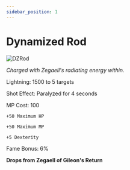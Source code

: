 ```yaml
---
sidebar_position: 1
---
```


# Dynamized Rod

![DZRod](https://vwiki.valorserver.com/api/item/picture/dynamized%20rod)

<i>Charged with Zegaell's radiating energy within.</i>

Lightning: 1500 to 5 targets

Shot Effect: Paralyzed for 4 seconds

MP Cost: 100

    +50 Maximum HP
    
    +50 Maximum MP
    
    +5 Dexterity

Fame Bonus: 6%

**Drops from Zegaell of Gileon's Return**
